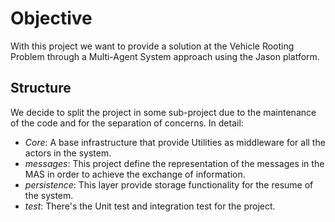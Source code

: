 Objective
===============

With this project we want to provide a solution at the Vehicle Rooting Problem through a Multi-Agent System approach using the Jason platform.

Structure
-------------

We decide to split the project in some sub-project due to the maintenance of the code and for the separation of concerns. In detail:

* *Core*: A base infrastructure that provide Utilities as middleware for all the actors in the system.
* *messages*: This project define the representation of the messages in the MAS in order to achieve the exchange of information.
* *persistence*: This layer provide storage functionality for the resume of the system.
* *test*: There's the Unit test and integration test for the project.
